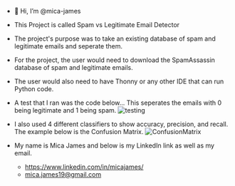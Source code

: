 - 👋 Hi, I’m @mica-james
- This Project is called Spam vs Legitimate Email Detector
- The project's purpose was to take an existing database of spam and legitimate emails and seperate them.
- For the project, the user would need to download the SpamAssassin database of spam and legitimate emails.  
- The user would also need to have Thonny or any other IDE that can run Python code.
- A test that I ran was the code below... This seperates the emails with 0 being legitimate and 1 being spam.
![testing](https://github.com/user-attachments/assets/4c3614a4-a0c7-4685-9729-aee3818aaa0e)

- I also used 4 different classifiers to show accuracy, precision, and recall. The example below is the Confusion Matrix.
![ConfusionMatrix](https://github.com/user-attachments/assets/c1f688a4-304d-4461-afd7-ff23c78432b4)

- My name is Mica James and below is my LinkedIn link as well as my email.
    - https://www.linkedin.com/in/micajames/
    - mica.james19@gmail.com 

<!---
mica-james/mica-james is a ✨ special ✨ repository because its `README.md` (this file) appears on your GitHub profile.
You can click the Preview link to take a look at your changes.
--->
